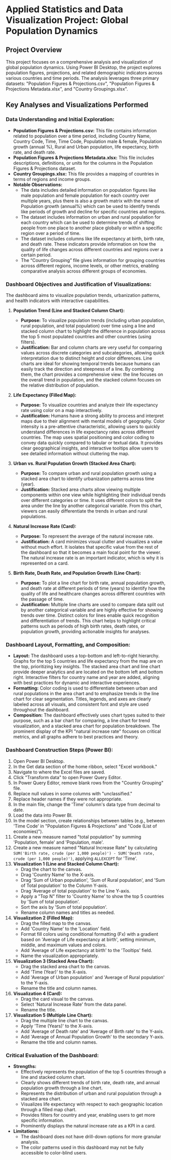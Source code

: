 # Applied Statistics and Data Visualization Project: Global Population Dynamics

## Project Overview

This project focuses on a comprehensive analysis and visualization of global population dynamics. Using Power BI Desktop, the project explores population figures, projections, and related demographic indicators across various countries and time periods. The analysis leverages three primary datasets: "Population Figures & Projections.csv", "Population Figures & Projections Metadata.xlsx", and "Country Groupings.xlsx".

## Key Analyses and Visualizations Performed

### Data Understanding and Initial Exploration:
* **Population Figures & Projections.csv:** This file contains information related to population over a time period, including Country Name, Country Code, Time, Time Code, Population male & female, Population growth (annual %), Rural and Urban population, life expectancy, birth rate, and death rate.
* **Population Figures & Projections Metadata.xlsx:** This file includes descriptions, definitions, or units for the columns in the Population Figures & Projections dataset.
* **Country Groupings.xlsx:** This file provides a mapping of countries in terms of regions and income groups.
* **Notable Observations:**
    * The data includes detailed information on population figures like male population and female population for each country over multiple years, plus there is also a growth matrix with the name of Population growth (annual%) which can be used to identify trends like periods of growth and decline for specific countries and regions.
    * The dataset includes information on urban and rural population for each country which can be used to determine trends of shifting people from one place to another place globally or within a specific region over a period of time.
    * The dataset includes columns like life expectancy at birth, birth rate, and death rate. These indicators provide information on how the quality of life changes across different countries and regions over a certain period.
    * The “Country Grouping” file gives information for grouping countries across different regions, income levels, or other metrics, enabling comparative analysis across different groups of economies.

### Dashboard Objectives and Justification of Visualizations:

The dashboard aims to visualize population trends, urbanization patterns, and health indicators with interactive capabilities.

1.  **Population Trend (Line and Stacked Column Chart):**
    * **Purpose:** To visualize population trends (including urban population, rural population, and total population) over time using a line and stacked column chart to highlight the difference in population across the top 5 most populated countries and other countries (using filters).
    * **Justification:** Bar and column charts are very useful for comparing values across discrete categories and subcategories, allowing quick interpretation due to distinct height and color differences. Line charts are ideal for showing temporal trends because humans can easily track the direction and steepness of a line. By combining them, the chart provides a comprehensive view: the line focuses on the overall trend in population, and the stacked column focuses on the relative distribution of population.

2.  **Life Expectancy (Filled Map):**
    * **Purpose:** To visualize countries and analyze their life expectancy rate using color on a map interactively.
    * **Justification:** Humans have a strong ability to process and interpret maps due to their alignment with mental models of geography. Color intensity is a pre-attentive characteristic, allowing users to quickly understand differences in life expectancy rates across different countries. The map uses spatial positioning and color coding to convey data quickly compared to tabular or textual data. It provides clear geographical insights, and interactive tooltips allow users to see detailed information without cluttering the map.

3.  **Urban vs. Rural Population Growth (Stacked Area Chart):**
    * **Purpose:** To compare urban and rural population growth using a stacked area chart to identify urbanization patterns across time (year).
    * **Justification:** Stacked area charts allow viewing multiple components within one view while highlighting their individual trends over different categories or time. It uses different colors to split the area under the line by another categorical variable. From this chart, viewers can easily differentiate the trends in urban and rural populations.

4.  **Natural Increase Rate (Card):**
    * **Purpose:** To represent the average of the natural increase rate.
    * **Justification:** A card minimizes visual clutter and visualizes a value without much effort. It isolates that specific value from the rest of the dashboard so that it becomes a main focal point for the viewer. The natural increase rate is an important indicator, which is why it is represented on a card.

5.  **Birth Rate, Death Rate, and Population Growth (Line Chart):**
    * **Purpose:** To plot a line chart for birth rate, annual population growth, and death rate at different periods of time (years) to identify how the quality of life and healthcare changes across different countries with the passage of time.
    * **Justification:** Multiple line charts are used to compare data split out by another categorical variable and are highly effective for showing trends over time. Distinct colors for lines enable quick recognition and differentiation of trends. This chart helps to highlight critical patterns such as periods of high birth rates, death rates, or population growth, providing actionable insights for analyses.

### Dashboard Layout, Formatting, and Composition:
* **Layout:** The dashboard uses a top-bottom and left-to-right hierarchy. Graphs for the top 5 countries and life expectancy from the map are on the top, prioritizing key insights. The stacked area chart and line chart provide deeper analytics and are located on the bottom left and bottom right. Interactive filters for country name and year are added, aligning with best practices for dynamic and interactive experiences.
* **Formatting:** Color coding is used to differentiate between urban and rural populations in the area chart and to emphasize trends in the line chart for clear segmentation. Titles, legends, and axes are clearly labeled across all visuals, and consistent font and style are used throughout the dashboard.
* **Composition:** The dashboard effectively uses chart types suited to their purpose, such as a bar chart for comparing, a line chart for trend visualization, and a stacked area chart for population breakdown. The prominent display of the KPI "natural increase rate" focuses on critical metrics, and all graphs adhere to best practices and theory.

### Dashboard Construction Steps (Power BI):
1.  Open Power BI Desktop.
2.  In the Get data section of the home ribbon, select "Excel workbook."
3.  Navigate to where the Excel files are saved.
4.  Click "Transform data" to open Power Query Editor.
5.  In Power Query Editor, remove blank rows from the "Country Grouping" file.
6.  Replace null values in some columns with "unclassified."
7.  Replace header names if they were not appropriate.
8.  In the main file, change the 'Time' column's data type from decimal to date.
9.  Load the data into Power BI.
10. In the model section, create relationships between tables (e.g., between 'Time Code' in "Population Figures & Projections" and "Code (List of economies)").
11. Create a new measure named "total population" by summing 'Population, female' and 'Population, male'.
12. Create a new measure named "Natural Increase Rate" by calculating `SUM('Birth rate, crude (per 1,000 people)') - SUM('Death rate, crude (per 1,000 people)')`, applying `ALLEXCEPT` for 'Time'.
13. **Visualization 1 (Line and Stacked Column Chart):**
    * Drag the chart to the canvas.
    * Drag 'Country Name' to the X-axis.
    * Drag 'Sum of Urban population', 'Sum of Rural population', and 'Sum of Total population' to the Column Y-axis.
    * Drag 'Average of total population' to the Line Y-axis.
    * Apply a "Top N" filter to 'Country Name' to show the top 5 countries by 'Sum of total population'.
    * Sort the axis by 'Sum of total population'.
    * Rename column names and titles as needed.
14. **Visualization 2 (Filled Map):**
    * Drag the filled map to the canvas.
    * Add 'Country Name' to the 'Location' field.
    * Format fill colors using conditional formatting (Fx) with a gradient based on 'Average of Life expectancy at birth', setting minimum, middle, and maximum values and colors.
    * Add 'Average of Life expectancy at birth' to the 'Tooltips' field.
    * Name the visualization appropriately.
15. **Visualization 3 (Stacked Area Chart):**
    * Drag the stacked area chart to the canvas.
    * Add 'Time (Year)' to the X-axis.
    * Add 'Average of Urban population' and 'Average of Rural population' to the Y-axis.
    * Rename the title and column names.
16. **Visualization 4 (Card):**
    * Drag the card visual to the canvas.
    * Select 'Natural Increase Rate' from the data panel.
    * Rename the title.
17. **Visualization 5 (Multiple Line Chart):**
    * Drag the multiple line chart to the canvas.
    * Apply 'Time (Years)' to the X-axis.
    * Add 'Average of Death rate' and 'Average of Birth rate' to the Y-axis.
    * Add 'Average of Annual Population Growth' to the secondary Y-axis.
    * Rename the title and column names.

### Critical Evaluation of the Dashboard:
* **Strengths:**
    * Effectively represents the population of the top 5 countries through a line and stacked column chart.
    * Clearly shows different trends of birth rate, death rate, and annual population growth through a line chart.
    * Represents the distribution of urban and rural population through a stacked area chart.
    * Visualizes life expectancy with respect to each geographic location through a filled map chart.
    * Provides filters for country and year, enabling users to get more specific information.
    * Prominently displays the natural increase rate as a KPI in a card.
* **Limitations:**
    * The dashboard does not have drill-down options for more granular analysis.
    * The color patterns used in this dashboard may not be fully accessible to color-blind users.
